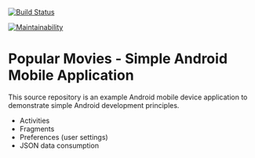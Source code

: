 [![Build Status](https://travis-ci.org/matthewsommer/popular_movies.svg?branch=master)](https://travis-ci.org/matthewsommer/popular_movies)


[![Maintainability](https://api.codeclimate.com/v1/badges/90b3674d13215324e25d/maintainability)](https://codeclimate.com/github/matthewsommer/popular_movies/maintainability)


# Popular Movies - Simple Android Mobile Application

This source repository is an example Android mobile device application to
demonstrate simple Android development principles.

* Activities
* Fragments
* Preferences (user settings)
* JSON data consumption